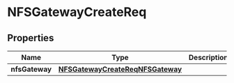 # NFSGatewayCreateReq

## Properties
Name | Type | Description | Notes
------------ | ------------- | ------------- | -------------
**nfsGateway** | [**NFSGatewayCreateReqNFSGateway**](NFSGatewayCreateReqNFSGateway.md) |  | 
